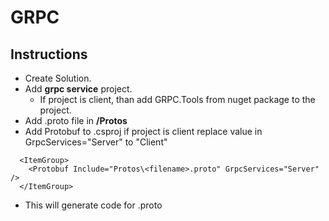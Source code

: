 # GRPC

## Instructions
* Create Solution.
* Add **grpc service** project.
  * If project is client, than add GRPC.Tools from nuget package to the project.
* Add .proto file in **/Protos**
* Add Protobuf to .csproj if project is client replace value in GrpcServices="Server" to "Client"
``` 
  <ItemGroup> 
    <Protobuf Include="Protos\<filename>.proto" GrpcServices="Server" />
  </ItemGroup>
```
* This will generate code for .proto

